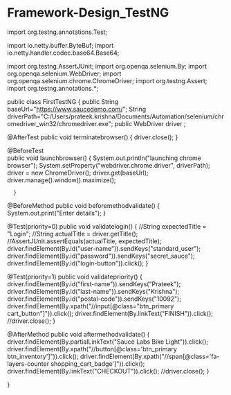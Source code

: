 # Framework-Design_TestNG

import org.testng.annotations.Test;

import io.netty.buffer.ByteBuf;
import io.netty.handler.codec.base64.Base64;

import org.testng.AssertJUnit;
import org.openqa.selenium.By;
import org.openqa.selenium.WebDriver;
import org.openqa.selenium.chrome.ChromeDriver;
import org.testng.Assert;
import org.testng.annotations.*;

public class FirstTestNG {
	public String baseUrl="https://www.saucedemo.com/";
	String driverPath="C:/Users/prateek.krishna/Documents/Automation/selenium/chromedriver_win32/chromedriver.exe";
	public WebDriver driver ;
	
@AfterTest
	public void terminatebrowser() 
	{
		  driver.close();
	}
	  
  @BeforeTest	
  public void launchbrowser() {
	  System.out.println("launching chrome browser");
	  System.setProperty("webdriver.chrome.driver", driverPath);		
	  driver = new ChromeDriver();
	  driver.get(baseUrl); 
	  driver.manage().window().maximize();
	 
	  }
	
  @BeforeMethod
  public void beforemethodvalidate() {
	  System.out.print("Enter details");
  }
  
@Test(priority=0)
  public void validatelogin()
{
	  //String expectedTitle = "Login";
       //String actualTitle = driver.getTitle();
	      //AssertJUnit.assertEquals(actualTitle, expectedTitle);
	driver.findElement(By.id("user-name")).sendKeys("standard_user");
	 driver.findElement(By.id("password")).sendKeys("secret_sauce");
	 driver.findElement(By.id("login-button")).click();
	    }

@Test(priority=1)
public void validatepriority() {
	driver.findElement(By.id("first-name")).sendKeys("Prateek");
 	driver.findElement(By.id("last-name")).sendKeys("Krishna");
 	driver.findElement(By.id("postal-code")).sendKeys("10092");
 	driver.findElement(By.xpath("//input[@class=\"btn_primary cart_button\"]")).click();
 	driver.findElement(By.linkText("FINISH")).click();
 	//driver.close();
}

@AfterMethod
public void aftermethodvalidate()
{
	driver.findElement(By.partialLinkText("Sauce Labs Bike Light")).click();
	driver.findElement(By.xpath("//button[@class='btn_primary btn_inventory']")).click();
 	driver.findElement(By.xpath("//span[@class='fa-layers-counter shopping_cart_badge']")).click();
 	driver.findElement(By.linkText("CHECKOUT")).click();
 	//driver.close();
}

}
